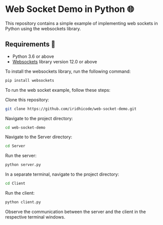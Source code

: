 #  Web Socket Demo in Python 🌐

This repository contains a simple example of implementing web sockets in Python using the websockets library.

##  Requirements 🚀

- Python 3.6 or above
- [Websockets](https://github.com/websockets/ws) library version 12.0 or above

To install the websockets library, run the following command:
```bash
pip install websockets
```
To run the web socket example, follow these steps:

Clone this repository:

```bash
git clone https://github.com/iridhicode/web-socket-demo.git
```

Navigate to the project directory:

```bash
cd web-socket-demo
```

Navigate to the Server directory:

```bash
cd Server
```
Run the server:

```bash
python server.py
```

In a separate terminal, navigate to the project directory:

```bash
cd Client
```
 Run the client:

```bash
python client.py
```

Observe the communication between the server and the client in the respective terminal windows.
